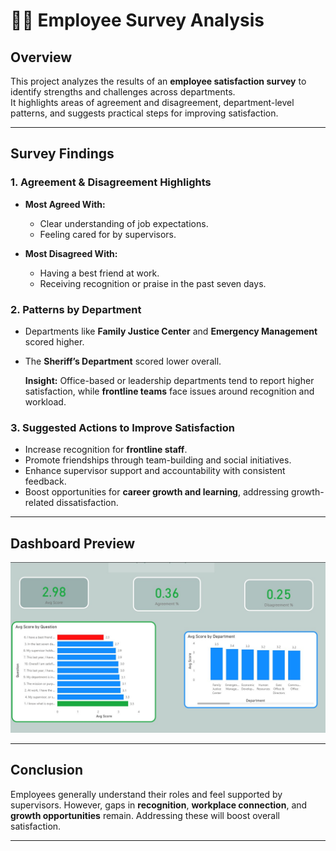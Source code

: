 
# 🧑‍💼 Employee Survey Analysis

## Overview
This project analyzes the results of an **employee satisfaction survey** to identify strengths and challenges across departments.  
It highlights areas of agreement and disagreement, department-level patterns, and suggests practical steps for improving satisfaction.

---

## Survey Findings

### 1. Agreement & Disagreement Highlights
- **Most Agreed With:**
  - Clear understanding of job expectations.
  - Feeling cared for by supervisors.

- **Most Disagreed With:**
  - Having a best friend at work.
  - Receiving recognition or praise in the past seven days.

### 2. Patterns by Department
- Departments like **Family Justice Center** and **Emergency Management** scored higher.  
- The **Sheriff’s Department** scored lower overall.  

  **Insight:** Office-based or leadership departments tend to report higher satisfaction, while **frontline teams** face issues around recognition and workload.

### 3. Suggested Actions to Improve Satisfaction
- Increase recognition for **frontline staff**.
- Promote friendships through team-building and social initiatives.
- Enhance supervisor support and accountability with consistent feedback.
- Boost opportunities for **career growth and learning**, addressing growth-related dissatisfaction.

---

##  Dashboard Preview
![Employee Survey Analysis](https://raw.githubusercontent.com/omotoshochristiana4/EMPLOYEES-ANALYSIS/main/EMPLOYEES%20ANALYSIS.jpg)

---

## Conclusion
Employees generally understand their roles and feel supported by supervisors. However, gaps in **recognition**, **workplace connection**, and **growth opportunities** remain. Addressing these will boost overall satisfaction.

---




